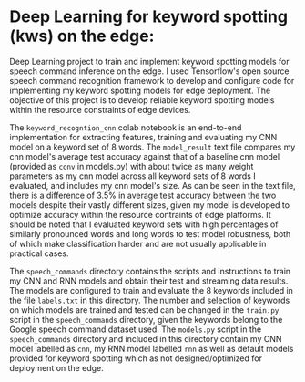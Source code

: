# Deep Learning for keyword spotting (kws) on the edge:
Deep Learning project to train and implement keyword spotting models for speech command inference on the edge. I used Tensorflow's open source speech command recognition framework to develop and configure code for implementing my keyword spotting models for edge deployment. The objective of this project is to develop reliable keyword spotting models within the resource constraints of edge devices.

The `keyword_recogntion_cnn` colab notebook is an end-to-end implementation for extracting features, training and evaluating my CNN model on a keyword set of 8 words. The `model_result` text file compares my cnn model's average test accuracy against that of a baseline cnn model (provided as ``conv`` in models.py) with about twice as many weight parameters as my cnn model across all keyword sets of 8 words I evaluated, and includes my cnn model's size. As can be seen in the text file, there is a difference of 3.5% in average test accuracy between the two models despite their vastly different sizes, given my model is developed to optimize accuracy within the resource contraints of edge platforms. It should be noted that I evaluated keyword sets with high percentages of similarly pronounced words and long words to test model robustness, both of which make classification harder and are not usually applicable in practical cases. 

The `speech_commands` directory contains the scripts and instructions to train my CNN and RNN models and obtain their test and streaming data results. The models are configured to train and evaluate the 8 keywords included in the file `labels.txt` in this directory. The number and selection of keywords on which models are trained and tested can be changed in the `train.py` script in the `speech_commands` directory, given the keywords belong to the Google speech command dataset used. The `models.py` script in the `speech_commands` directory and included in this directory contain my CNN model labelled as ``cnn``, my RNN model labelled ``rnn`` as well as default models provided for keyword spotting which as not designed/optimized for deployment on the edge.   
